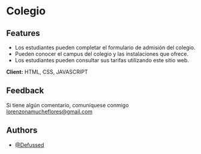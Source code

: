 # Colegio

## Features

- Los estudiantes pueden completar el formulario de admisión del colegio.
- Pueden conocer el campus del colegio y las instalaciones que ofrece.
- Los estudiantes pueden consultar sus tarifas utilizando este sitio web.


**Client:** HTML, CSS, JAVASCRIPT



## Feedback

Si tiene algún comentario, comuníquese conmigo lorenzonamucheflores@gmail.com


## Authors

- [@Defussed](https://github.com/Defussed)



